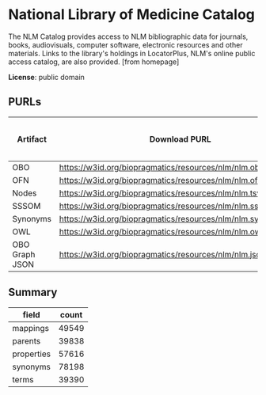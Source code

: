 # National Library of Medicine Catalog

The NLM Catalog provides access to NLM bibliographic data for journals, books, audiovisuals, computer software, electronic resources and other materials. Links to the library's holdings in LocatorPlus, NLM's online public access catalog, are also provided. [from homepage]

**License**: public domain

## PURLs

| Artifact       | Download PURL                                                 | Latest Versioned Download PURL   |
|----------------|---------------------------------------------------------------|----------------------------------|
| OBO            | https://w3id.org/biopragmatics/resources/nlm/nlm.obo          |                                  |
| OFN            | https://w3id.org/biopragmatics/resources/nlm/nlm.ofn          |                                  |
| Nodes          | https://w3id.org/biopragmatics/resources/nlm/nlm.tsv          |                                  |
| SSSOM          | https://w3id.org/biopragmatics/resources/nlm/nlm.sssom.tsv    |                                  |
| Synonyms       | https://w3id.org/biopragmatics/resources/nlm/nlm.synonyms.tsv |                                  |
| OWL            | https://w3id.org/biopragmatics/resources/nlm/nlm.owl          |                                  |
| OBO Graph JSON | https://w3id.org/biopragmatics/resources/nlm/nlm.json         |                                  |

## Summary

| field      |   count |
|------------|---------|
| mappings   |   49549 |
| parents    |   39838 |
| properties |   57616 |
| synonyms   |   78198 |
| terms      |   39390 |
